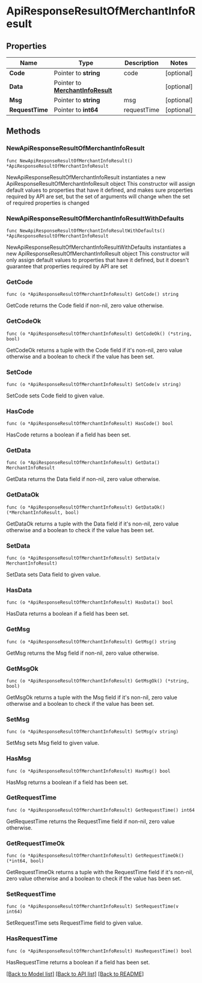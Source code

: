 # ApiResponseResultOfMerchantInfoResult

## Properties

Name | Type | Description | Notes
------------ | ------------- | ------------- | -------------
**Code** | Pointer to **string** | code | [optional] 
**Data** | Pointer to [**MerchantInfoResult**](MerchantInfoResult.md) |  | [optional] 
**Msg** | Pointer to **string** | msg | [optional] 
**RequestTime** | Pointer to **int64** | requestTime | [optional] 

## Methods

### NewApiResponseResultOfMerchantInfoResult

`func NewApiResponseResultOfMerchantInfoResult() *ApiResponseResultOfMerchantInfoResult`

NewApiResponseResultOfMerchantInfoResult instantiates a new ApiResponseResultOfMerchantInfoResult object
This constructor will assign default values to properties that have it defined,
and makes sure properties required by API are set, but the set of arguments
will change when the set of required properties is changed

### NewApiResponseResultOfMerchantInfoResultWithDefaults

`func NewApiResponseResultOfMerchantInfoResultWithDefaults() *ApiResponseResultOfMerchantInfoResult`

NewApiResponseResultOfMerchantInfoResultWithDefaults instantiates a new ApiResponseResultOfMerchantInfoResult object
This constructor will only assign default values to properties that have it defined,
but it doesn't guarantee that properties required by API are set

### GetCode

`func (o *ApiResponseResultOfMerchantInfoResult) GetCode() string`

GetCode returns the Code field if non-nil, zero value otherwise.

### GetCodeOk

`func (o *ApiResponseResultOfMerchantInfoResult) GetCodeOk() (*string, bool)`

GetCodeOk returns a tuple with the Code field if it's non-nil, zero value otherwise
and a boolean to check if the value has been set.

### SetCode

`func (o *ApiResponseResultOfMerchantInfoResult) SetCode(v string)`

SetCode sets Code field to given value.

### HasCode

`func (o *ApiResponseResultOfMerchantInfoResult) HasCode() bool`

HasCode returns a boolean if a field has been set.

### GetData

`func (o *ApiResponseResultOfMerchantInfoResult) GetData() MerchantInfoResult`

GetData returns the Data field if non-nil, zero value otherwise.

### GetDataOk

`func (o *ApiResponseResultOfMerchantInfoResult) GetDataOk() (*MerchantInfoResult, bool)`

GetDataOk returns a tuple with the Data field if it's non-nil, zero value otherwise
and a boolean to check if the value has been set.

### SetData

`func (o *ApiResponseResultOfMerchantInfoResult) SetData(v MerchantInfoResult)`

SetData sets Data field to given value.

### HasData

`func (o *ApiResponseResultOfMerchantInfoResult) HasData() bool`

HasData returns a boolean if a field has been set.

### GetMsg

`func (o *ApiResponseResultOfMerchantInfoResult) GetMsg() string`

GetMsg returns the Msg field if non-nil, zero value otherwise.

### GetMsgOk

`func (o *ApiResponseResultOfMerchantInfoResult) GetMsgOk() (*string, bool)`

GetMsgOk returns a tuple with the Msg field if it's non-nil, zero value otherwise
and a boolean to check if the value has been set.

### SetMsg

`func (o *ApiResponseResultOfMerchantInfoResult) SetMsg(v string)`

SetMsg sets Msg field to given value.

### HasMsg

`func (o *ApiResponseResultOfMerchantInfoResult) HasMsg() bool`

HasMsg returns a boolean if a field has been set.

### GetRequestTime

`func (o *ApiResponseResultOfMerchantInfoResult) GetRequestTime() int64`

GetRequestTime returns the RequestTime field if non-nil, zero value otherwise.

### GetRequestTimeOk

`func (o *ApiResponseResultOfMerchantInfoResult) GetRequestTimeOk() (*int64, bool)`

GetRequestTimeOk returns a tuple with the RequestTime field if it's non-nil, zero value otherwise
and a boolean to check if the value has been set.

### SetRequestTime

`func (o *ApiResponseResultOfMerchantInfoResult) SetRequestTime(v int64)`

SetRequestTime sets RequestTime field to given value.

### HasRequestTime

`func (o *ApiResponseResultOfMerchantInfoResult) HasRequestTime() bool`

HasRequestTime returns a boolean if a field has been set.


[[Back to Model list]](../README.md#documentation-for-models) [[Back to API list]](../README.md#documentation-for-api-endpoints) [[Back to README]](../README.md)


